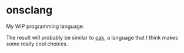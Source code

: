 # onsclang

My WIP programming language.

The result will probably be similar to [oak](https://oaklang.org/), a language that I think makes some really cool choices.